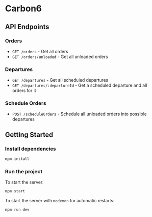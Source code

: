 # Carbon6

## API Endpoints

### Orders
- `GET /orders` - Get all orders
- `GET /orders/unloaded` - Get all unloaded orders

### Departures
- `GET /departures` - Get all scheduled departures
- `GET /departures/:departureId` - Get a scheduled departure and all orders for it

### Schedule Orders
- `POST /scheduleOrders` - Schedule all unloaded orders into possible departures

## Getting Started

### Install dependencies
```bash
npm install
```

### Run the project
To start the server:
```bash
npm start
```

To start the server with `nodemon` for automatic restarts:
```bash
npm run dev
```